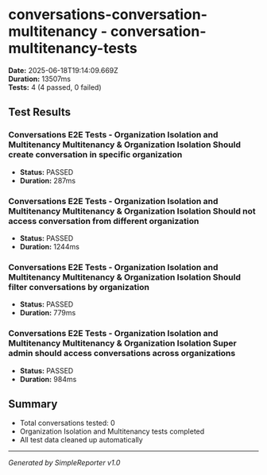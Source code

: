 # conversations-conversation-multitenancy - conversation-multitenancy-tests

**Date:** 2025-06-18T19:14:09.669Z  
**Duration:** 13507ms  
**Tests:** 4 (4 passed, 0 failed)

## Test Results


### Conversations E2E Tests - Organization Isolation and Multitenancy Multitenancy & Organization Isolation Should create conversation in specific organization
- **Status:** PASSED
- **Duration:** 287ms



### Conversations E2E Tests - Organization Isolation and Multitenancy Multitenancy & Organization Isolation Should not access conversation from different organization
- **Status:** PASSED
- **Duration:** 1244ms



### Conversations E2E Tests - Organization Isolation and Multitenancy Multitenancy & Organization Isolation Should filter conversations by organization
- **Status:** PASSED
- **Duration:** 779ms



### Conversations E2E Tests - Organization Isolation and Multitenancy Multitenancy & Organization Isolation Super admin should access conversations across organizations
- **Status:** PASSED
- **Duration:** 984ms



## Summary

- Total conversations tested: 0
- Organization Isolation and Multitenancy tests completed
- All test data cleaned up automatically

---
*Generated by SimpleReporter v1.0*
